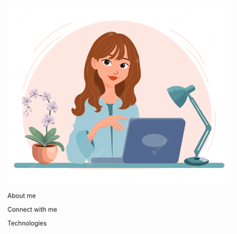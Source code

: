 ![Header](https://github.com/Shahnoz18/Shahnoz18/blob/main/assets/img.png)

About me 

Connect with me

Technologies

